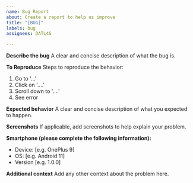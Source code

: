 ```yaml
---
name: Bug Report
about: Create a report to help us improve
title: "[BUG]"
labels: bug
assignees: DATL4G

---
```


**Describe the bug**
A clear and concise description of what the bug is.

**To Reproduce**
Steps to reproduce the behavior:
1. Go to '...'
2. Click on '....'
3. Scroll down to '....'
4. See error

**Expected behavior**
A clear and concise description of what you expected to happen.

**Screenshots**
If applicable, add screenshots to help explain your problem.

**Smartphone (please complete the following information):**
 - Device: [e.g. OnePlus 9]
 - OS: [e.g. Android 11]
 - Version [e.g. 1.0.0]

**Additional context**
Add any other context about the problem here.
